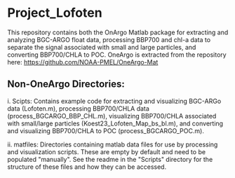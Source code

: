# Project_Lofoten
This repository contains both the OnArgo Matlab package for extracting and analyzing BGC-ARGO float data,
processing BBP700 and chl-a data to separate the signal associated with small and large particles, and converting
BBP700/CHLA to POC. OneArgo is extracted from the repository here: https://github.com/NOAA-PMEL/OneArgo-Mat

## Non-OneArgo Directories:

i. Scipts: Contains example code for extracting and visualizing BGC-ARGo data (Lofoten.m), 
processing BBP700/CHLA data (process_BGCARGO_BBP_CHL.m), visualizing BBP700/CHLA
associated with small/large particles (Koest23_Lofoten_Map_bs_bl.m), and converting and visualizing
BBP700/CHLA to POC (process_BGCARGO_POC.m). 

ii. matfiles: Directories containing matlab data files for use by processing and visualization 
scripts. These are empty by default and need to be populated "manually". See the readme in 
the "Scripts" directory for the structure of these files and how they can be accessed.
